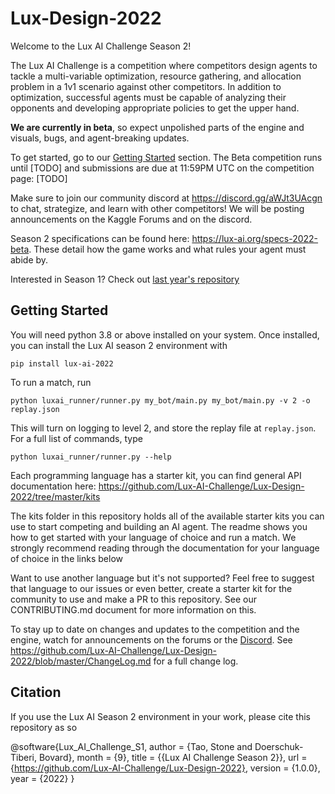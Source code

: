 # Lux-Design-2022

Welcome to the Lux AI Challenge Season 2! 

The Lux AI Challenge is a competition where competitors design agents to tackle a multi-variable optimization, resource gathering, and allocation problem in a 1v1 scenario against other competitors. In addition to optimization, successful agents must be capable of analyzing their opponents and developing appropriate policies to get the upper hand. 

**We are currently in beta**, so expect unpolished parts of the engine and visuals, bugs, and agent-breaking updates.

To get started, go to our [Getting Started](#getting-started) section. The Beta competition runs until [TODO] and submissions are due at 11:59PM UTC on the competition page: [TODO]

Make sure to join our community discord at https://discord.gg/aWJt3UAcgn to chat, strategize, and learn with other competitors! We will be posting announcements on the Kaggle Forums and on the discord.

Season 2 specifications can be found here: https://lux-ai.org/specs-2022-beta. These detail how the game works and what rules your agent must abide by.

Interested in Season 1? Check out [last year's repository](https://github.com/Lux-AI-Challenge/Lux-Design-2021)

## Getting Started

You will need python 3.8 or above installed on your system. Once installed, you can install the Lux AI season 2 environment with

```
pip install lux-ai-2022
```

To run a match, run


```
python luxai_runner/runner.py my_bot/main.py my_bot/main.py -v 2 -o replay.json
```

This will turn on logging to level 2, and store the replay file at `replay.json`. For a full list of commands, type

```
python luxai_runner/runner.py --help
```

Each programming language has a starter kit, you can find general API documentation here: https://github.com/Lux-AI-Challenge/Lux-Design-2022/tree/master/kits

The kits folder in this repository holds all of the available starter kits you can use to start competing and building an AI agent. The readme shows you how to get started with your language of choice and run a match. We strongly recommend reading through the documentation for your language of choice in the links below

Want to use another language but it's not supported? Feel free to suggest that language to our issues or even better, create a starter kit for the community to use and make a PR to this repository. See our CONTRIBUTING.md document for more information on this.

To stay up to date on changes and updates to the competition and the engine, watch for announcements on the forums or the [Discord](https://discord.gg/aWJt3UAcgn). See https://github.com/Lux-AI-Challenge/Lux-Design-2022/blob/master/ChangeLog.md for a full change log.


## Citation
If you use the Lux AI Season 2 environment in your work, please cite this repository as so

@software{Lux_AI_Challenge_S1,
  author = {Tao, Stone and Doerschuk-Tiberi, Bovard},
  month = {9},
  title = {{Lux AI Challenge Season 2}},
  url = {https://github.com/Lux-AI-Challenge/Lux-Design-2022},
  version = {1.0.0},
  year = {2022}
}
